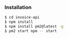 ### Installation
```sh
$ cd invoice-api
$ npm install
$ npm install pm2@latest -g
$ pm2 start npm -- start
```
